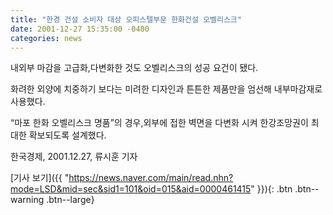 ```yaml
---
title: "한경 건설 소비자 대상 오피스텔부문 한화건설 오벨리스크"
date: 2001-12-27 15:35:00 -0400
categories: news
---
```

내외부 마감을 고급화,다변화한 것도 오벨리스크의 성공 요건이 됐다.

화려한 외양에 치중하기 보다는 미려한 디자인과 튼튼한 제품만을 엄선해 내부마감재로 사용했다.

“마포 한화 오벨리스크 명품”의 경우,외부에 접한 벽면을 다변화 시켜 한강조망권이 최대한 확보되도록 설계했다.

한국경제, 2001.12.27, 류시훈 기자

[기사 보기]({{ "https://news.naver.com/main/read.nhn?mode=LSD&mid=sec&sid1=101&oid=015&aid=0000461415" }}){: .btn .btn--warning .btn--large}
